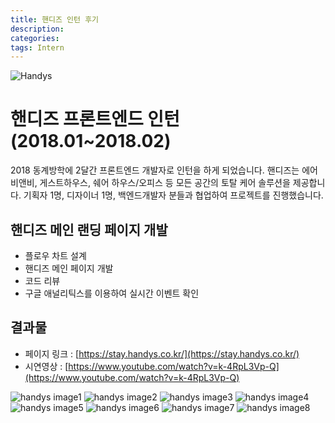 ```yaml
---
title: 핸디즈 인턴 후기
description: 
categories: 
tags: Intern
---
```


![Handys](http://handys.co.kr/static/img/web/handys_img.png)

# 핸디즈 프론트엔드 인턴 (2018.01~2018.02)

2018 동계방학에 2달간 프론트엔드 개발자로 인턴을 하게 되었습니다.
핸디즈는 에어비앤비, 게스트하우스, 쉐어 하우스/오피스 등 모든 공간의 토탈 케어 솔루션을 제공합니다.
기획자 1명, 디자이너 1명, 백엔드개발자 분들과 협업하여 프로젝트를 진행했습니다.

## 핸디즈 메인 랜딩 페이지 개발

* 플로우 차트 설계
* 핸디즈 메인 페이지 개발
* 코드 리뷰
* 구글 애널리틱스를 이용하여 실시간 이벤트 확인

## 결과물

* 페이지 링크 : [https://stay.handys.co.kr/](https://stay.handys.co.kr/)
* 시연영상 : [https://www.youtube.com/watch?v=k-4RpL3Vp-Q](https://www.youtube.com/watch?v=k-4RpL3Vp-Q)

![handys image1](/Users/soovin/workspace/groovypark.github.io/assets/images/handys/handys1.png)
![handys image2](/Users/soovin/workspace/groovypark.github.io/assets/images/handys/handys2.png)
![handys image3](/Users/soovin/workspace/groovypark.github.io/assets/images/handys/handys3.png)
![handys image4](/Users/soovin/workspace/groovypark.github.io/assets/images/handys/handys4.png)
![handys image5](/Users/soovin/workspace/groovypark.github.io/assets/images/handys/handys5.png)
![handys image6](/Users/soovin/workspace/groovypark.github.io/assets/images/handys/handys6.png)
![handys image7](/Users/soovin/workspace/groovypark.github.io/assets/images/handys/handys7.png)
![handys image8](/Users/soovin/workspace/groovypark.github.io/assets/images/handys/handys8.png)